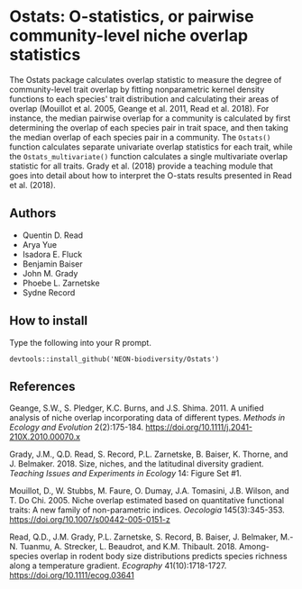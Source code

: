 # Ostats: O-statistics, or pairwise community-level niche overlap statistics

The Ostats package calculates overlap statistic to measure the degree of community-level trait overlap by fitting nonparametric kernel density functions to each species' trait distribution and calculating their areas of overlap (Mouillot et al. 2005, Geange et al. 2011, Read et al. 2018). For instance, the median pairwise overlap for a community is calculated by first determining the overlap of each species pair in trait space, and then taking the median overlap of each species pair in a community. The `Ostats()` function calculates separate univariate overlap statistics for each trait, while the `Ostats_multivariate()` function calculates a single multivariate overlap statistic for all traits. Grady et al. (2018) provide a teaching module that goes into detail about how to interpret the O-stats results presented in Read et al. (2018).


## Authors

* Quentin D. Read
* Arya Yue
* Isadora E. Fluck
* Benjamin Baiser
* John M. Grady
* Phoebe L. Zarnetske
* Sydne Record

## How to install

Type the following into your R prompt.

```
devtools::install_github('NEON-biodiversity/Ostats')
```

## References

Geange, S.W., S. Pledger, K.C. Burns, and J.S. Shima. 2011. A unified analysis of niche overlap incorporating data of different types. *Methods in Ecology and Evolution* 2(2):175-184. https://doi.org/10.1111/j.2041-210X.2010.00070.x

Grady, J.M., Q.D. Read, S. Record, P.L. Zarnetske, B. Baiser, K. Thorne, and J. Belmaker. 2018. Size, niches, and the latitudinal diversity gradient. *Teaching Issues and Experiments in Ecology* 14: Figure Set #1.

Mouillot, D., W. Stubbs, M. Faure, O. Dumay, J.A. Tomasini, J.B. Wilson, and T. Do Chi. 2005. Niche overlap estimated based on quantitative functional traits: A new family of non-parametric indices. *Oecologia* 145(3):345-353. https://doi.org/10.1007/s00442-005-0151-z

Read, Q.D., J.M. Grady, P.L. Zarnetske, S. Record, B. Baiser, J. Belmaker, M.-N. Tuanmu, A. Strecker, L. Beaudrot, and K.M. Thibault. 2018. Among-species overlap in rodent body size distributions predicts species richness along a temperature gradient. *Ecography* 41(10):1718-1727. https://doi.org/10.1111/ecog.03641



